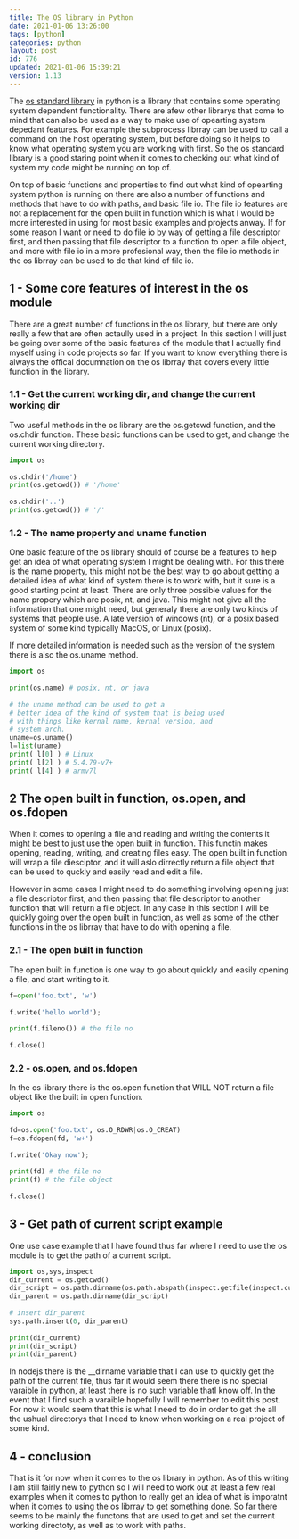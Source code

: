 ```yaml
---
title: The OS library in Python
date: 2021-01-06 13:26:00
tags: [python]
categories: python
layout: post
id: 776
updated: 2021-01-06 15:39:21
version: 1.13
---
```


The [os standard library](https://docs.python.org/3/library/os.html) in python is a library that contains some operating system dependent functionality. There are afew other librarys that come to mind that can also be used as a way to make use of opearting system depedant features. For example the subprocess librray can be used to call a command on the host operating system, but before doing so it helps to know what operating system you are working with first. So the os standard library is a good staring point when it comes to checking out what kind of system my code might be running on top of.

On top of basic functions and properties to find out what kind of opearting system python is running on there are also a number of functions and methods that have to do with paths, and basic file io. The file io features are not a replacement for the open built in function which is what I would be more interested in using for most basic examples and projects anway. If for some reason I want or need to do file io by way of getting a file descriptor first, and then passing that file descriptor to a function to open a file object, and more with file io in a more profesional way, then the file io methods in the os librray can be used to do that kind of file io.

<!-- more -->

## 1 - Some core features of interest in the os module

There are a great number of functions in the os library, but there are only really a few that are often actaully used in a project. In this section I will just be going over some of the basic features of the module that I actually find myself using in code projects so far. If you want to know everything there is always the offical documnation on the os librray that covers every little function in the library.

### 1.1 - Get the current working dir, and change the current working dir

Two useful methods in the os library are the os.getcwd function, and the os.chdir function. These basic functions can be used to get, and change the current working directory.

```python
import os
 
os.chdir('/home') 
print(os.getcwd()) # '/home'
 
os.chdir('..')
print(os.getcwd()) # '/'
```

### 1.2 - The name property and uname function

One basic feature of the os library should of course be a features to help get an idea of what operating system I might be dealing with. For this there is the name property, this might not be the best way to go about getting a detailed idea of what kind of system there is to work with, but it sure is a good starting point at least. There are only three possible values for the name propery which are posix, nt, and java. This might not give all the information that one might need, but generaly there are only two kinds of systems that people use. A late version of windows (nt), or a posix based system of some kind typically MacOS, or Linux (posix).

If more detailed information is needed such as the version of the system there is also the os.uname method.

```python
import os
 
print(os.name) # posix, nt, or java
 
# the uname method can be used to get a
# better idea of the kind of system that is being used
# with things like kernal name, kernal version, and
# system arch.
uname=os.uname()
l=list(uname)
print( l[0] ) # Linux
print( l[2] ) # 5.4.79-v7+
print( l[4] ) # armv7l
```

## 2 The open built in function, os.open, and os.fdopen

When it comes to opening a file and reading and writing the contents it might be best to just use the open built in function. This functin makes opening, reading, writing, and creating files easy. The open built in function will wrap a file diesciptor, and it will aslo dirrectly return a file object that can be used to quckly and easily read and edit a file.

However in some cases I might need to do something involving opening just a file descriptor first, and then passing that file descriptor to another function that will return a file object. In any case in this section I will be quickly going over the open built in function, as well as some of the other functions in the os librray that have to do with opening a file.

### 2.1 - The open built in function

The open built in function is one way to go about quickly and easily opening a file, and start writing to it.

```python
f=open('foo.txt', 'w')
 
f.write('hello world');
 
print(f.fileno()) # the file no
 
f.close()
```

### 2.2 - os.open, and os.fdopen

In the os library there is the os.open function that WILL NOT return a file object like the built in open function.

```python
import os
 
fd=os.open('foo.txt', os.O_RDWR|os.O_CREAT)
f=os.fdopen(fd, 'w+')
 
f.write('Okay now');
 
print(fd) # the file no
print(f) # the file object
 
f.close()
```

## 3 - Get path of current script example

One use case example that I have found thus far where I need to use the os module is to get the path of a current script.

```python
import os,sys,inspect
dir_current = os.getcwd()
dir_script = os.path.dirname(os.path.abspath(inspect.getfile(inspect.currentframe())))
dir_parent = os.path.dirname(dir_script)
 
# insert dir_parent
sys.path.insert(0, dir_parent)
 
print(dir_current)
print(dir_script)
print(dir_parent)
```

In nodejs there is the \_\_dirname variable that I can use to quickly get the path of the current file, thus far it would seem there there is no special varaible in python, at least there is no such variable thatI know off. In the event that I find such a varaible hopefully I will remember to edit this post. For now it would seem that this is what I need to do in order to get the all the ushual directorys that I need to know when working on a real project of some kind.

## 4 - conclusion

That is it for now when it comes to the os library in python. As of this writing I am still fairly new to python so I will need to work out at least a few real examples when it comes to python to really get an idea of what is imporatnt when it comes to using the os librray to get something done. So far there seems to be mainly the functons that are used to get and set the current working directoty, as well as to work with paths. 
